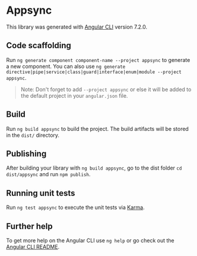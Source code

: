# Appsync

This library was generated with [Angular CLI](https://github.com/angular/angular-cli) version 7.2.0.

## Code scaffolding

Run `ng generate component component-name --project appsync` to generate a new component. You can also use `ng generate directive|pipe|service|class|guard|interface|enum|module --project appsync`.

> Note: Don't forget to add `--project appsync` or else it will be added to the default project in your `angular.json` file.

## Build

Run `ng build appsync` to build the project. The build artifacts will be stored in the `dist/` directory.

## Publishing

After building your library with `ng build appsync`, go to the dist folder `cd dist/appsync` and run `npm publish`.

## Running unit tests

Run `ng test appsync` to execute the unit tests via [Karma](https://karma-runner.github.io).

## Further help

To get more help on the Angular CLI use `ng help` or go check out the [Angular CLI README](https://github.com/angular/angular-cli/blob/master/README.md).
